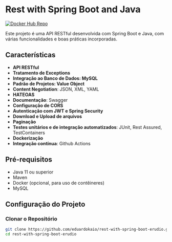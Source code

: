 # Rest with Spring Boot and Java
[![Docker Hub Repo](https://img.shields.io/docker/pulls/eduardokaio/rest-with-spring-boot-erudio.svg)](https://hub.docker.com/repository/docker/eduardokaio/rest-with-spring-boot-erudio)

Este projeto é uma API RESTful desenvolvida com Spring Boot e Java, com várias funcionalidades e boas práticas incorporadas.

## Características

- **API RESTful**
- **Tratamento de Exceptions**
- **Integração ao Banco de Dados: MySQL**
- **Padrão de Projetos: Value Object**
- **Content Negotiation**: JSON, XML, YAML
- **HATEOAS**
- **Documentação**: Swagger
- **Configuração de CORS**
- **Autenticação com JWT e Spring Security**
- **Download e Upload de arquivos**
- **Paginação**
- **Testes unitários e de integração automatizados**: JUnit, Rest Assured, TestContainers
- **Dockerização**
- **Integração contínua**: Github Actions

## Pré-requisitos

- Java 11 ou superior
- Maven
- Docker (opcional, para uso de contêineres)
- MySQL

## Configuração do Projeto

### Clonar o Repositório

```sh
git clone https://github.com/eduardokaio/rest-with-spring-boot-erudio.git
cd rest-with-spring-boot-erudio
